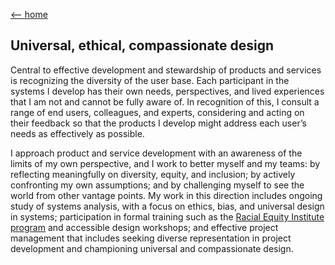 [<-- home](./)

## Universal, ethical, compassionate design

Central to effective development and stewardship of products and services is recognizing the diversity of the user base. Each participant in the systems I develop has their own needs, perspectives, and lived experiences that I am not and cannot be fully aware of. In recognition of this, I consult a range of end users, colleagues, and experts, considering and acting on their feedback so that the products I develop might address each user’s needs as effectively as possible. 

I approach product and service development with an awareness of the limits of my own perspective, and I work to better myself and my teams: by reflecting meaningfully on diversity, equity, and inclusion; by actively confronting my own assumptions; and by challenging myself to see the world from other vantage points. My work in this direction includes ongoing study of systems analysis, with a focus on ethics, bias, and universal design in systems; participation in formal training such as the [Racial Equity Institute program](https://www.racialequityinstitute.com/) and accessible design workshops; and effective project management that includes seeking diverse representation in project development and championing universal and compassionate design.
